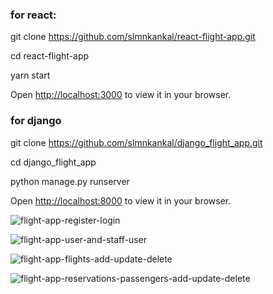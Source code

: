 ### for react:
git clone https://github.com/slmnkankal/react-flight-app.git

cd react-flight-app

yarn start

Open [http://localhost:3000](http://localhost:3000) to view it in your browser.

### for django
git clone https://github.com/slmnkankal/django_flight_app.git

cd django_flight_app

python manage.py runserver

Open [http://localhost:8000](http://localhost:8000) to view it in your browser.

![flight-app-register-login](https://user-images.githubusercontent.com/94119964/197400296-b861cf8b-47b5-4f96-9525-7fac77d1c4a4.gif)

![flight-app-user-and-staff-user](https://user-images.githubusercontent.com/94119964/197400340-23f16923-0183-4baa-973d-da3dd4cdecb7.gif)

![flight-app-flights-add-update-delete](https://user-images.githubusercontent.com/94119964/197400377-6c948b44-5d16-4958-bd7a-11aee22abdf5.gif)

![flight-app-reservations-passengers-add-update-delete](https://user-images.githubusercontent.com/94119964/197400353-94c88dc7-521a-4ee3-9086-dee81293cd64.gif)
